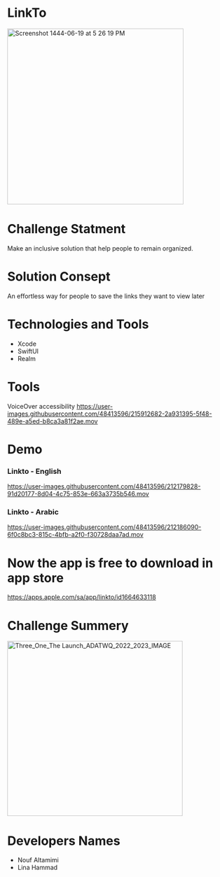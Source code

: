 # LinkTo

<img width="402" alt="Screenshot 1444-06-19 at 5 26 19 PM" src="https://user-images.githubusercontent.com/48413596/212186267-3e793ab4-6642-4d72-ba04-019f7fcfec88.png">

# Challenge Statment
Make an inclusive solution that help people to remain organized.

# Solution Consept 
An effortless way for people to save the links they want to view later

# Technologies and Tools
- Xcode
- SwiftUI
- Realm

# Tools
VoiceOver accessibility
https://user-images.githubusercontent.com/48413596/215912682-2a931395-5f48-489e-a5ed-b8ca3a81f2ae.mov

# Demo 
### Linkto - English
https://user-images.githubusercontent.com/48413596/212179828-91d20177-8d04-4c75-853e-663a3735b546.mov

### Linkto - Arabic
https://user-images.githubusercontent.com/48413596/212186090-6f0c8bc3-815c-4bfb-a2f0-f30728daa7ad.mov

# Now the app is free to download in app store
https://apps.apple.com/sa/app/linkto/id1664633118

# Challenge Summery
<img width="400" alt="Three_One_The Launch_ADATWQ_2022_2023_IMAGE" src="https://user-images.githubusercontent.com/48413596/212353194-7a01293b-0844-4570-8479-de6e828670f6.png">


# Developers Names
- Nouf Altamimi
- Lina Hammad
